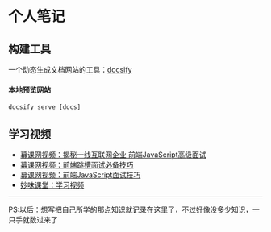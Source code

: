 # 个人笔记

## 构建工具

一个动态生成文档网站的工具：[docsify](https://docsify.js.org/#/zh-cn/quickstart)

#### 本地预览网站

`docsify serve [docs]`


## 学习视频

- [幕课网视频：揭秘一线互联网企业 前端JavaScript高级面试](https://coding.imooc.com/class/190.html)
- [幕课网视频：前端跳槽面试必备技巧](https://coding.imooc.com/class/129.html)
- [幕课网视频：前端JavaScript面试技巧](https://coding.imooc.com/learn/list/115.html)
- [妙味课堂：学习视频](https://study.miaov.com/study)

---

PS:以后：想写把自己所学的那点知识就记录在这里了，不过好像没多少知识，一只手就数过来了










